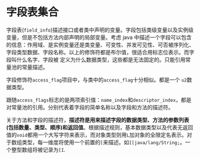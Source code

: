 # 字段表集合

字段表(`field_info`)描述接口或者类中声明的变量。字段包括类级变量以及实例级变量，但是不包括方法内部声明的局部变量。考虑 java 中描述一个字段可以包含的信息：作用域、是实例变量还是类变量、可变性、并发可见性、可否被序列化、字段类型数据、字段名称。以上的修饰符都是布尔值，很适合用标志位表示。而字段叫什么名字、字段被 定义为什么数据类型，这些都是无法固定的。只能引用常量池的常量描述。

字段修饰符`access_flag`项目中，与类中的`access_flag`十分相似。都是一个 `u2`数据类型。

跟随`access_flags`标志的是两项索引值：`name_index`和`descriptor_index`，都是对常量池的引用。分别代表着字段的简单名称以及字段和方法的描述符。

关于方法和字段的描述符，**描述符是用来描述字段的数据类型、方法的参数列表(包括数量、类型、顺序)和返回值**。根据描述规则，基本数据类型以及代表无返回值的`void`都用一个大写字符来表示，而对象类型则用`L`加对象的全限定名表示。对于数组类型，每一维度将使用一个前置的`[`来描述。如`[[java/lang/String;`。一个整型数组将被记录为`[I`.

